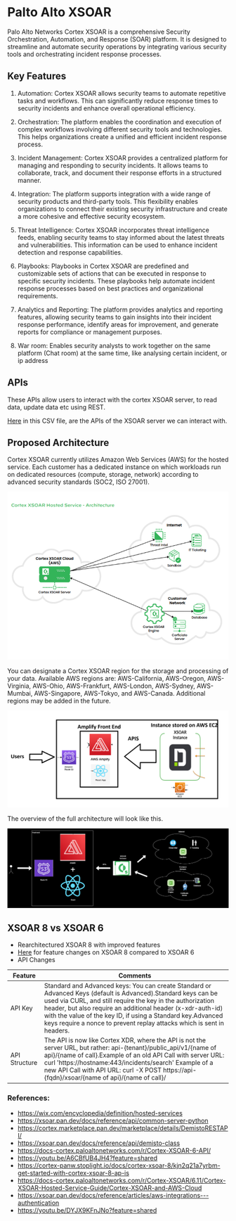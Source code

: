 # Palto Alto XSOAR

Palo Alto Networks Cortex XSOAR is a comprehensive Security Orchestration, Automation, and Response (SOAR) platform. It is designed to streamline and automate security operations by integrating various security tools and orchestrating incident response processes.

## Key Features 

1. Automation: Cortex XSOAR allows security teams to automate repetitive tasks and workflows. This can significantly reduce response times to security incidents and enhance overall operational efficiency.

2. Orchestration: The platform enables the coordination and execution of complex workflows involving different security tools and technologies. This helps organizations create a unified and efficient incident response process.

3. Incident Management: Cortex XSOAR provides a centralized platform for managing and responding to security incidents. It allows teams to collaborate, track, and document their response efforts in a structured manner.

4. Integration: The platform supports integration with a wide range of security products and third-party tools. This flexibility enables organizations to connect their existing security infrastructure and create a more cohesive and effective security ecosystem.

5. Threat Intelligence: Cortex XSOAR incorporates threat intelligence feeds, enabling security teams to stay informed about the latest threats and vulnerabilities. This information can be used to enhance incident detection and response capabilities.

6. Playbooks: Playbooks in Cortex XSOAR are predefined and customizable sets of actions that can be executed in response to specific security incidents. These playbooks help automate incident response processes based on best practices and organizational requirements.

7. Analytics and Reporting: The platform provides analytics and reporting features, allowing security teams to gain insights into their incident response performance, identify areas for improvement, and generate reports for compliance or management purposes.

8. War room: Enables security analysts to work together on the same platform (Chat room) at the same time, like analysing certain incident, or ip address


## APIs

These APIs allow users to interact with the cortex XSOAR server, to read data, update data etc using REST.

[Here](./Files/Palto%20Alto%20APIs.csv) in this CSV file, are the APIs of the XSOAR server we can interact with.



## Proposed Architecture

Cortex XSOAR currently utilizes Amazon Web Services (AWS) for the hosted service. Each customer has a dedicated instance on which workloads run on dedicated resources (compute, storage, network) according to advanced security standards (SOC2, ISO 27001).

![Alt text](./Images/Cortex_XSOAR_infra.png)

You can designate a Cortex XSOAR region for the storage and processing of your data. Available AWS regions are: AWS-California, AWS-Oregon, AWS-Virginia, AWS-Ohio, AWS-Frankfurt, AWS-London, AWS-Sydney, AWS-Mumbai, AWS-Singapore, AWS-Tokyo, and AWS-Canada. Additional regions may be added in the future. 

![alt-image](./Images/Palto%20Alto%20Infra.png)


The overview of the full architecture will look like this.

![Alt text](./Images/Overview.png)


## XSOAR 8 vs XSOAR 6
- Rearchitectured XSOAR 8 with improved features
- [Here](https://docs-cortex.paloaltonetworks.com/r/Cortex-XSOAR/8/Cortex-XSOAR-8-Feature-Changes) for feature changes on XSOAR 8 compared to XSOAR 6
- API Changes

| Feature | Comments |
|---| -------|
|API Key  |Standard and Advanced keys: You can create Standard or Advanced Keys (default is Advanced).Standard keys can be used via CURL, and still require the key in the authorization header, but also require an additional header (x-xdr-auth-id) with the value of the key ID, if using a Standard key.Advanced keys require a nonce to prevent replay attacks which is sent in headers. |
|API Structure | The API is now like Cortex XDR, where the API is not the server URL, but rather: api-{tenant}/public_api/v1/{name of api}/{name of call}.Example of an old API Call with server URL: curl 'https://hostname:443/incidents/search' Example of a new API Call with API URL: curl -X POST https://api-{fqdn}/xsoar/{name of api}/{name of call}/|




### References:
- https://wix.com/encyclopedia/definition/hosted-services
- https://xsoar.pan.dev/docs/reference/api/common-server-python
- https://cortex.marketplace.pan.dev/marketplace/details/DemistoRESTAPI/
- https://xsoar.pan.dev/docs/reference/api/demisto-class
- https://docs-cortex.paloaltonetworks.com/r/Cortex-XSOAR-6-API/
- https://youtu.be/A6CBfUB4JH4?feature=shared
- https://cortex-panw.stoplight.io/docs/cortex-xsoar-8/kjn2q21a7yrbm-get-started-with-cortex-xsoar-8-ap-is
- https://docs-cortex.paloaltonetworks.com/r/Cortex-XSOAR/6.11/Cortex-XSOAR-Hosted-Service-Guide/Cortex-XSOAR-and-AWS-Cloud
- https://xsoar.pan.dev/docs/reference/articles/aws-integrations---authentication
- https://youtu.be/DYJX9KFnJNo?feature=shared
